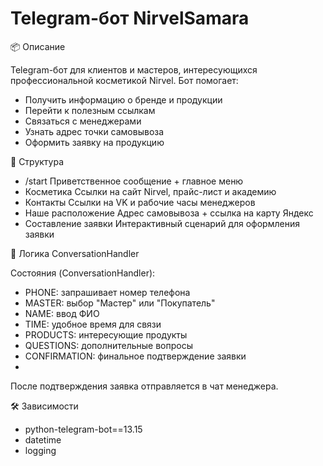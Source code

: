 # Telegram-бот NirvelSamara

📦 Описание

Telegram-бот для клиентов и мастеров, интересующихся профессиональной косметикой Nirvel. Бот помогает:
- Получить информацию о бренде и продукции
- Перейти к полезным ссылкам
- Связаться с менеджерами
- Узнать адрес точки самовывоза
- Оформить заявку на продукцию

📁 Структура

- /start	Приветственное сообщение + главное меню
- Косметика	Ссылки на сайт Nirvel, прайс-лист и академию
- Контакты	Ссылки на VK и рабочие часы менеджеров
- Наше расположение	Адрес самовывоза + ссылка на карту Яндекс
- Составление заявки	Интерактивный сценарий для оформления заявки



📄 Логика ConversationHandler

Состояния (ConversationHandler):
- PHONE: запрашивает номер телефона
- MASTER: выбор "Мастер" или "Покупатель"
- NAME: ввод ФИО
- TIME: удобное время для связи
- PRODUCTS: интересующие продукты
- QUESTIONS: дополнительные вопросы
- CONFIRMATION: финальное подтверждение заявки
- 
После подтверждения заявка отправляется в чат менеджера.

🛠️ Зависимости
- python-telegram-bot==13.15
- datetime
- logging
